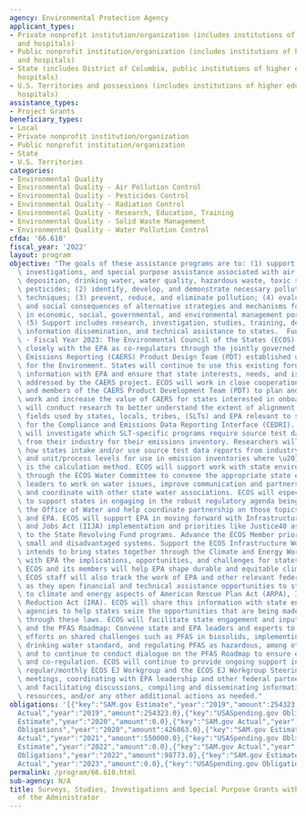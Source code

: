 ```yaml
---
agency: Environmental Protection Agency
applicant_types:
- Private nonprofit institution/organization (includes institutions of higher education
  and hospitals)
- Public nonprofit institution/organization (includes institutions of higher education
  and hospitals)
- State (includes District of Columbia, public institutions of higher education and
  hospitals)
- U.S. Territories and possessions (includes institutions of higher education and
  hospitals)
assistance_types:
- Project Grants
beneficiary_types:
- Local
- Private nonprofit institution/organization
- Public nonprofit institution/organization
- State
- U.S. Territories
categories:
- Environmental Quality
- Environmental Quality - Air Pollution Control
- Environmental Quality - Pesticides Control
- Environmental Quality - Radiation Control
- Environmental Quality - Research, Education, Training
- Environmental Quality - Solid Waste Management
- Environmental Quality - Water Pollution Control
cfda: '66.610'
fiscal_year: '2022'
layout: program
objective: "The goals of these assistance programs are to: (1) support surveys, studies,\
  \ investigations, and special purpose assistance associated with air quality, acid\
  \ deposition, drinking water, water quality, hazardous waste, toxic substances and/or\
  \ pesticides; (2) identify, develop, and demonstrate necessary pollution control\
  \ techniques; (3) prevent, reduce, and eliminate pollution; (4) evaluate the economic\
  \ and social consequences of alternative strategies and mechanisms for use by those\
  \ in economic, social, governmental, and environmental management positions; and\
  \ (5) Support includes research, investigation, studies, training, demonstration,\
  \ information dissemination, and technical assistance to states.  Funding Priorities\
  \ - Fiscal Year 2023: The Environmental Council of the States (ECOS) will be working\
  \ closely with the EPA as co-regulators through the jointly governed Combined Air\
  \ Emissions Reporting (CAERS) Product Design Team (PDT) established under E-Enterprise\
  \ for the Environment. States will continue to use this existing forum to share\
  \ information with EPA and ensure that state interests, needs, and issues are adequately\
  \ addressed by the CAERS project. ECOS will work in close cooperation with the chairs\
  \ and members of the CAERS Product Development Team (PDT) to plan and execute this\
  \ work and increase the value of CAERS for states interested in onboarding. ECOS\
  \ will conduct research to better understand the extent of alignment among data\
  \ fields used by states, locals, tribes, (SLTs) and EPA relevant to source tests\
  \ for the Compliance and Emissions Data Reporting Interface (CEDRI). The research\
  \ will investigate which SLT-specific programs require source test data reporting\
  \ from their industry for their emissions inventory. Researchers will seek to document\
  \ how states intake and/or use source test data reports from industry at the facility\
  \ and unit/process levels for use in emission inventories where \u201Cstack test\u201D\
  \ is the calculation method. ECOS will support work with state environmental agencies\
  \ through the ECOS Water Committee to convene the appropriate state environmental\
  \ leaders to work on water issues, improve communication and partnership with EPA,\
  \ and coordinate with other state water associations. ECOS will especially seek\
  \ to support states in engaging in the robust regulatory agenda being pursued by\
  \ the Office of Water and help coordinate partnership on those topics between states\
  \ and EPA. ECOS will support EPA in moving forward with Infrastructure Investment\
  \ and Jobs Act (IIJA) implementation and priorities like Justice40 as they relate\
  \ to the State Revolving Fund programs. Advance the ECOS Member priority to support\
  \ small and disadvantaged systems. Support the ECOS Infrastructure Workgroup. ECOS\
  \ intends to bring states together through the Climate and Energy Workgroup to discuss\
  \ with EPA the implications, opportunities, and challenges for states. Input from\
  \ ECOS and its members will help EPA shape durable and equitable climate solutions.\
  \ ECOS staff will also track the work of EPA and other relevant federal agencies\
  \ as they open financial and technical assistance opportunities to states related\
  \ to climate and energy aspects of American Rescue Plan Act (ARPA), IIJA, and Inflation\
  \ Reduction Act (IRA). ECOS will share this information with state environmental\
  \ agencies to help states seize the opportunities that are being made available\
  \ through these laws. ECOS will facilitate state engagement and input on PFAS challenges\
  \ and the PFAS Roadmap: Convene state and EPA leaders and experts to advance coordinated\
  \ efforts on shared challenges such as PFAS in biosolids, implementing a federally-enforceable\
  \ drinking water standard, and regulating PFAS as hazardous, among other concerns,\
  \ and to continue to conduct dialogue on the PFAS Roadmap to ensure effective implementation\
  \ and co-regulation. ECOS will continue to provide ongoing support in managing the\
  \ regular/monthly ECOS EJ Workgroup and the ECOS EJ Workgroup Steering Committee\
  \ meetings, coordinating with EPA leadership and other federal partners, organizing\
  \ and facilitating discussions, compiling and disseminating information, developing\
  \ resources, and/or any other additional actions as needed."
obligations: '[{"key":"SAM.gov Estimate","year":"2019","amount":254323.0},{"key":"SAM.gov
  Actual","year":"2019","amount":254323.0},{"key":"USASpending.gov Obligations","year":"2019","amount":254323.0},{"key":"SAM.gov
  Estimate","year":"2020","amount":0.0},{"key":"SAM.gov Actual","year":"2020","amount":550000.0},{"key":"USASpending.gov
  Obligations","year":"2020","amount":426863.0},{"key":"SAM.gov Estimate","year":"2021","amount":0.0},{"key":"SAM.gov
  Actual","year":"2021","amount":550000.0},{"key":"USASpending.gov Obligations","year":"2021","amount":623438.0},{"key":"SAM.gov
  Estimate","year":"2022","amount":0.0},{"key":"SAM.gov Actual","year":"2022","amount":550000.0},{"key":"USASpending.gov
  Obligations","year":"2022","amount":98773.0},{"key":"SAM.gov Estimate","year":"2023","amount":913015.0},{"key":"SAM.gov
  Actual","year":"2023","amount":0.0},{"key":"USASpending.gov Obligations","year":"2023","amount":656489.0}]'
permalink: /program/66.610.html
sub-agency: N/A
title: Surveys, Studies, Investigations and Special Purpose Grants within the Office
  of the Administrator
---
```

